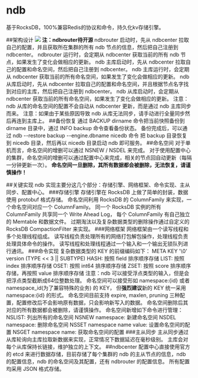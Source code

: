 # ndb
基于RocksDB，100%兼容Redis的协议和命令，持久化kv存储引擎。

##架构设计
![](./ndb.jpg)
**注：ndbrouter待开源**
ndbrouter 启动时，先从 ndbcenter 拉取自己的配置，并且获取所在集群的所有 ndb 节点的信息，然后把自己注册到 ndbcenter。
ndbrouter 运行时，会定期从 ndbcenter 获取当前的所有 ndb 节点，如果发生了变化会做相应的更新。
ndb 主库启动时，先从 ndbcenter 拉取自己的配置和命名空间，然后把自己注册到 ndbcenter。
ndb 主库运行时，会定期从 ndbcenter 获取当前的所有命名空间，如果发生了变化会做相应的更新。
ndb 从库启动时，先从 ndbcenter 拉取自己的配置和命名空间，并且根据节点名字找到对应的主库，然后把自己注册到 ndbcenter。
ndb 从库启动时，会定期从 ndbcenter 获取当前的所有命名空间，如果发生了变化会做相应的更新。
注意：ndb 从库的命名空间的配置不会自动从 ndbcenter 更新，而是通过 ndb 主库同步而来。
注意：如果由于某些原因导致 ndb 从库无法同步，请手动进行全量同步然后再连到主库上。
##备份恢复
通过 BACKUP dirname 命令把当前快照备份到 dirname 目录中，通过 INFO backup 命令查看备份状态。
备份完成后，可以通过 ndb --restore backup --engine.dbname nicedb 命令
把 backup 目录恢复到 nicedb 目录，然后再以 nicedb 目录启动 ndb 即可服务。
##命名空间
对于单机而言，命名空间的增删可以通过 NSNEW / NSDEL 来完成。
对于使用配置中心的集群，命名空间的增删可以通过配置中心来完成，相关的节点回自动更新（每隔一分钟更新一次）。
**命名空间一旦删除，其所有数据都会被删除，无法恢复，请谨慎操作！**

##关键实现
ndb 实现主要分这几个部分：存储引擎、网络框架、命令实现、主从同步、配置中心。
###存储引擎
存储引擎在 RocksDB 上做了简单的封装，数据使用 protobuf 格式存储。
命名空间利用 RocksDB 的 ColumnFamily 来实现，一个命名空间对应一个 ColumnFamily。
同一个 RocksDB 实例的所有 ColumnFamily 共享同一个 Write Ahead Log，
每个 ColumnFamily 有自己独立的 Memtable 和数据文件。
过期淘汰以及复杂数据类型的删除操作通过自定义的 RocksDB CompactionFilter 来实现。
###网络框架
网络框架由一个读写线程和多个处理线程组成。
读写线程负责处理所有的网络打包解包操作，处理线程负责处理具体命令的操作。
读写线程和处理线程通过一个输入和一个输出无锁队列进行通讯。
###命令实现
复杂数据类型的 KEY 的前缀编码如下：
META KEY	'\0'	version	(TYPE << 3 || SUBTYPE)
HASH: 按照 field 排序顺序存储
LIST: 按照 index 排序顺序存储
OSET: 按照 int64 排序顺序存储
ZSET: 按照 score 排序顺序存储，再按照 value 排序顺序存储
注意：ndb 可以接受浮点类型的输入，但是会把浮点类型截断成64位整数处理。
命名空间可以接受形如 namespace:{id} 或者 namespace_id(为了兼容特殊的业务) 的 KEY，
但**强烈建议**新的 KEY 统一采用 namespace:{id} 的形式。
命名空间目前支持 expire, maxlen, pruning 三种配置，配置修改后不会影响原有数据，只会影响新写入的数据。
命名空间删除后其对应的所有数据都会被删除，请谨慎操作。
命名空间新增如下命令进行管理：
NSLIST: 列出所有的命名空间
NSNEW namespace: 新建命名空间
NSDEL namespace: 删除命名空间
NSSET namespace name value: 设置命名空间的配置
NSGET namespace name: 获取命名空间的配置
###主从同步
主从同步通过从库轮询向主库拉取新数据来实现，正常情况下数据延迟在毫秒级别。
主库会对每个从库保持长链接，维护独立的上下文。
##ndbcenter
配置中心直接使用官方的 etcd 来进行数据存储，目前存储了每个集群的
ndb 的主从节点的信息，ndb 的配置信息，ndb 的命名空间及其配置，还有 ndbrouter 的配置信息。
所有配置均采用 JSON 格式存储。
